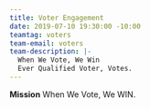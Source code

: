 ```yaml
---
title: Voter Engagement
date: 2019-07-10 19:30:00 -10:00
teamtag: voters
team-email: voters
team-description: |-
  When We Vote, We Win
  Ever Qualified Voter, Votes.
---
```


**Mission**
When We Vote, We WIN.